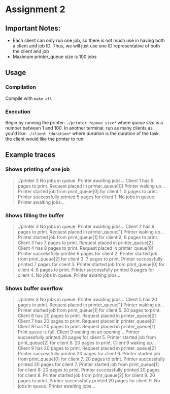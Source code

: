 # Assignment 2

## Important Notes:
- Each client can only run one job, so there is not much use in having both a client and job ID. Thus, we will just use one ID representative of both the client and job
- Maximum printer_queue size is 100 jobs

## Usage
### Compilation
Compile with `make all`
### Execution
Begin by running the printer: `./printer *queue size*` where *queue size* is a number between 1 and 100.
In another terminal, run as many clients as you'd like: `./client *duration*` where *duration* is the duration of the task the client would like the printer to run.

## Example traces
### Shows printing of one job
> ./printer 3
No jobs in queue. Printer awaiting jobs...
Client 1 has 5 pages to print. Request placed in printer_queue[0]
Printer waking up...
Printer started job from print_queue[0] for client 1. 5 pages to print.
Printer successfully printed 5 pages for client 1.
No jobs in queue. Printer awaiting jobs...

### Shows filling the buffer
> ./printer 3
No jobs in queue. Printer awaiting jobs...
Client 2 has 6 pages to print. Request placed in printer_queue[1]
Printer waking up...
Printer started job from print_queue[1] for client 2. 6 pages to print.
Client 3 has 7 pages to print. Request placed in printer_queue[2]
Client 4 has 8 pages to print. Request placed in printer_queue[0]
Printer successfully printed 6 pages for client 2.
Printer started job from print_queue[2] for client 3. 7 pages to print.
Printer successfully printed 7 pages for client 3.
Printer started job from print_queue[0] for client 4. 8 pages to print.
Printer successfully printed 8 pages for client 4.
No jobs in queue. Printer awaiting jobs...

### Shows buffer overflow
> ./printer 3
No jobs in queue. Printer awaiting jobs...
Client 5 has 20 pages to print. Request placed in printer_queue[1]
Printer waking up...
Printer started job from print_queue[1] for client 5. 20 pages to print.
Client 6 has 20 pages to print. Request placed in printer_queue[2]
Client 7 has 20 pages to print. Request placed in printer_queue[0]
Client 8 has 20 pages to print. Request placed in printer_queue[1]
Print queue is full. Client 9 waiting on an opening...
Printer successfully printed 20 pages for client 5.
Printer started job from print_queue[2] for client 6. 20 pages to print.
Client 9 waking up...
Client 9 has 20 pages to print. Request placed in printer_queue[2]
Printer successfully printed 20 pages for client 6.
Printer started job from print_queue[0] for client 7. 20 pages to print.
Printer successfully printed 20 pages for client 7.
Printer started job from print_queue[1] for client 8. 20 pages to print.
Printer successfully printed 20 pages for client 8.
Printer started job from print_queue[2] for client 9. 20 pages to print.
Printer successfully printed 20 pages for client 9.
No jobs in queue. Printer awaiting jobs...
